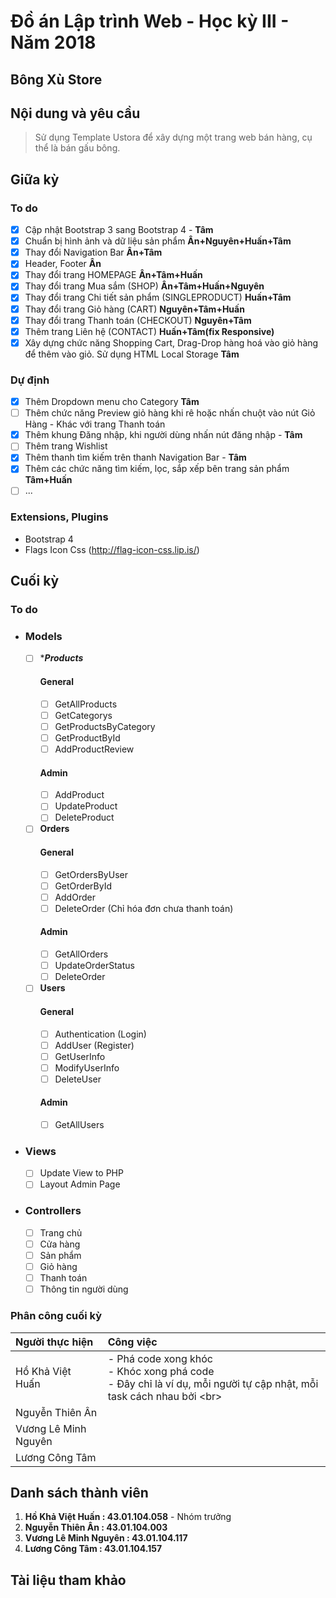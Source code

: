 # Đồ án Lập trình Web - Học kỳ III - Năm 2018
## Bông Xù Store

## Nội dung và yêu cầu
> Sử dụng Template Ustora để xây dựng một trang web bán hàng, cụ thể là bán gấu bông.

## Giữa kỳ
### To do
- [x] Cập nhật Bootstrap 3 sang Bootstrap 4 - **Tâm**
- [x] Chuẩn bị hình ảnh và dữ liệu sản phẩm **Ân+Nguyên+Huấn+Tâm**
- [x] Thay đổi Navigation Bar **Ân+Tâm**
- [x] Header, Footer **Ân**
- [x] Thay đổi trang HOMEPAGE **Ân+Tâm+Huấn**
- [x] Thay đổi trang Mua sắm (SHOP) **Ân+Tâm+Huấn+Nguyên**
- [x] Thay đổi trang Chi tiết sản phẩm (SINGLEPRODUCT) **Huấn+Tâm**
- [x] Thay đổi trang Giỏ hàng (CART) **Nguyên+Tâm+Huấn**
- [x] Thay đổi trang Thanh toán (CHECKOUT) **Nguyên+Tâm**
- [x] Thêm trang Liên hệ (CONTACT) **Huấn+Tâm(fix Responsive)**
- [x] Xây dựng chức năng Shopping Cart, Drag-Drop hàng hoá vào giỏ hàng để thêm vào giỏ. Sử dụng HTML Local Storage **Tâm**

### Dự định
- [x] Thêm Dropdown menu cho Category **Tâm**
- [ ] Thêm chức năng Preview giỏ hàng khi rê hoặc nhấn chuột vào nút Giỏ Hàng - Khác với trang Thanh toán
- [x] Thêm khung Đăng nhập, khi người dùng nhấn nút đăng nhập - **Tâm**
- [ ] Thêm trang Wishlist
- [x] Thêm thanh tìm kiếm trên thanh Navigation Bar - **Tâm**
- [x] Thêm các chức năng tìm kiếm, lọc, sắp xếp bên trang sản phẩm **Tâm+Huấn**
- [ ] ...

### Extensions, Plugins
- Bootstrap 4
- Flags Icon Css (http://flag-icon-css.lip.is/)
  
## Cuối kỳ
### To do
- ### Models
  - [ ] **__Products__*
    #### General
    - [ ] GetAllProducts
    - [ ] GetCategorys
    - [ ] GetProductsByCategory
    - [ ] GetProductById
    - [ ] AddProductReview
    #### Admin
    - [ ] AddProduct
    - [ ] UpdateProduct
    - [ ] DeleteProduct
  - [ ] **__Orders__**
    #### General
    - [ ] GetOrdersByUser
    - [ ] GetOrderById
    - [ ] AddOrder
    - [ ] DeleteOrder (Chỉ hóa đơn chưa thanh toán)
    #### Admin
    - [ ] GetAllOrders
    - [ ] UpdateOrderStatus
    - [ ] DeleteOrder
  - [ ] **__Users__**
    #### General
    - [ ] Authentication (Login)
    - [ ] AddUser (Register)
    - [ ] GetUserInfo
    - [ ] ModifyUserInfo
    - [ ] DeleteUser
    #### Admin
    - [ ] GetAllUsers
- ### Views
  - [ ] Update View to PHP
  - [ ] Layout Admin Page
- ### Controllers
  - [ ] Trang chủ
  - [ ] Cửa hàng
  - [ ] Sản phẩm
  - [ ] Giỏ hàng
  - [ ] Thanh toán
  - [ ] Thông tin người dùng

### Phân công cuối kỳ
<b>Người thực hiện</b>|<b>Công việc</b>
:----|:---
Hồ Khả Việt Huấn| - Phá code xong khóc <br> - Khóc xong phá code <br> - Đây chỉ là ví dụ, mỗi người tự cập nhật, mỗi task cách nhau bởi \<br>
Nguyễn Thiên Ân|
Vương Lê Minh Nguyên|
Lương Công Tâm|

## Danh sách thành viên
1. **Hồ Khả Việt Huấn : 43.01.104.058** - Nhóm trưởng
2. **Nguyễn Thiên Ân : 43.01.104.003**
3. **Vương Lê Minh Nguyên : 43.01.104.117**
4. **Lương Công Tâm : 43.01.104.157**

## Tài liệu tham khảo
